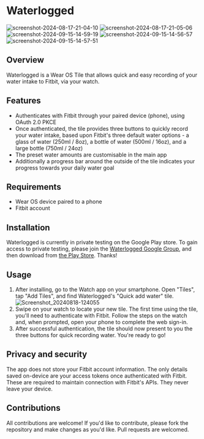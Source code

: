 # Waterlogged

![screenshot-2024-08-17-21-04-10](https://github.com/user-attachments/assets/cbc37687-f856-4fd1-9c7f-0dbc7d1f1cd2)
![screenshot-2024-08-17-21-05-06](https://github.com/user-attachments/assets/b42a7d3c-5395-40f4-a3bd-4e6e0fe1b490)
![screenshot-2024-09-15-14-59-19](https://github.com/user-attachments/assets/3ec67227-d43f-44d5-a485-fa47669554fe)
![screenshot-2024-09-15-14-56-57](https://github.com/user-attachments/assets/9c71db4a-d39c-4b58-b37e-1155c2b33133)
![screenshot-2024-09-15-14-57-51](https://github.com/user-attachments/assets/8c2fbc1d-1e44-4a79-881b-0a2331ce1db1)

## Overview

Waterlogged is a Wear OS Tile that allows quick and easy recording of your water intake to Fitbit, via your watch.

## Features

- Authenticates with Fitbit through your paired device (phone), using OAuth 2.0 PKCE
- Once authenticated, the tile provides three buttons to quickly record your water intake, based upon Fitbit's three default water options - a glass of water (250ml / 8oz), a bottle of water (500ml / 16oz), and a large bottle (750ml / 24oz)
- The preset water amounts are customisable in the main app
- Additionally a progress bar around the outside of the tile indicates your progress towards your daily water goal

## Requirements

- Wear OS device paired to a phone
- Fitbit account

## Installation

Waterlogged is currently in private testing on the Google Play store. To gain access to private testing, please join the [Waterlogged Google Group](https://groups.google.com/g/waterlogged), and then download from [the Play Store](https://play.google.com/store/apps/details?id=com.hrb116.waterlogged). Thanks!

## Usage

1. After installing, go to the Watch app on your smartphone. Open "Tiles", tap "Add Tiles", and find Waterlogged's "Quick add water" tile. ![Screenshot_20240818-124055](https://github.com/user-attachments/assets/a73d7abf-e290-4f62-8386-34ce4912f9fc)
2. Swipe on your watch to locate your new tile. The first time using the tile, you'll need to authenticate with Fitbit. Follow the steps on the watch and, when prompted, open your phone to complete the web sign-in.
3. After successful authentication, the tile should now present to you the three buttons for quick recording water. You're ready to go!

## Privacy and security

The app does not store your Fitbit account information. The only details saved on-device are your access tokens once authenticated with Fitbit. These are required to maintain connection with Fitbit's APIs. They never leave your device.

## Contributions

All contributions are welcome! If you'd like to contribute, please fork the repository and make changes as you'd like. Pull requests are welcomed.
